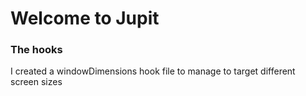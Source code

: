 # Welcome to Jupit


### The hooks 
I created a windowDimensions hook file to manage to target different screen sizes 